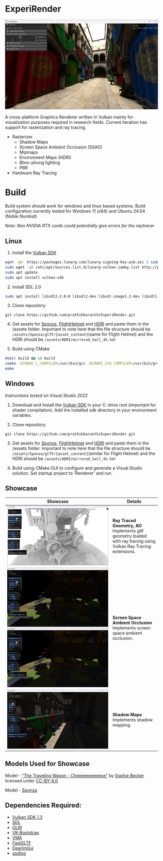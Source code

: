 # ExperiRender

![image](docs/images/Sponza-RT_Mat.png)

A cross-platform Graphics Renderer written in Vulkan mainly for visualization purposes required in research fields. Current iteration has support for rasterization and ray tracing. 

- Rasterizer
    - Shadow Maps 
    - Screen Space Ambient Occlusion (SSAO) 
    - Mipmaps 
    - Environment Maps (HDRI)
    - Blinn-phong lighting 
    - PBR
- Hardware Ray Tracing

# Build

Build system should work for windows and linux based systems. Build configuration currently tested for Windows 11 (x64) and Ubuntu 24.04 (Noble Numbat)

_Note: Non NVIDIA RTX cards could potentially give errors for the raytracer_

## Linux

1. Install the [Vulkan SDK](https://vulkan.lunarg.com/doc/view/latest/linux/getting_started_ubuntu.html)
```bash
wget -qO- https://packages.lunarg.com/lunarg-signing-key-pub.asc | sudo tee /etc/apt/trusted.gpg.d/lunarg.asc
sudo wget -qO /etc/apt/sources.list.d/lunarg-vulkan-jammy.list http://packages.lunarg.com/vulkan/lunarg-vulkan-jammy.list
sudo apt update
sudo apt install vulkan-sdk
```

2. Install SDL 2.0
```bash
sudo apt install libsdl2-2.0-0 libsdl2-dev libsdl-image1.2-dev libsdl1.2-dev
```

3. Clone repository
```
git clone https://github.com/prathikkaranth/ExperiRender.git
```

4. Get assets for [Sponza](https://github.com/KhronosGroup/glTF-Sample-Models/tree/main/2.0/Sponza), [FlightHelmet](https://github.com/KhronosGroup/glTF-Sample-Models/tree/main/2.0/FlightHelmet) and [HDRI](https://polyhaven.com/a/mirrored_hall) and paste them in the /assets folder. Important to note here that the file structure should be `/assets/Sponza/glTF/{asset_content}`(same for Flight Helmet) and the HDRI should be `/assets/HDRI/mirrored_hall_4k.hdr`

5. Build using CMake

```bash
mkdir build && cd build
cmake -DCMAKE_C_COMPILER=/usr/bin/gcc -DCMAKE_CXX_COMPILER=/usr/bin/g++ -DCMAKE_CXX_FLAGS="-std=c++20" -DCMAKE_CXX_SCAN_FOR_MODULES=OFF ..
make
```

## Windows

_Instructions tested on Visual Studio 2022_

1. Download and Install the [Vulkan SDK](https://vulkan.lunarg.com/sdk/home#windows) in your C: drive root (important for shader compilation). Add the installed sdk directory in your environment variables.

2. Clone repository
```
git clone https://github.com/prathikkaranth/ExperiRender.git
```

3. Get assets for [Sponza](https://github.com/KhronosGroup/glTF-Sample-Models/tree/main/2.0/Sponza), [FlightHelmet](https://github.com/KhronosGroup/glTF-Sample-Models/tree/main/2.0/FlightHelmet) and [HDRI](https://polyhaven.com/a/mirrored_hall) and paste them in the /assets folder. Important to note here that the file structure should be `/assets/Sponza/glTF/{asset_content}`(similar for Flight Helmet) and the HDRI should be `/assets/HDRI/mirrored_hall_4k.hdr`

4. Build using CMake GUI to configure and generate a Visual Studio solution. Set startup project to 'Renderer' and run.


## Showcase

Showcase | Details
---------|--------
![small](docs/images/TheTravelingWagon-RT_NoMat.png) | <b> Ray Traced Geometry, AO </b> <br>Implements gltf geometry loaded with ray tracing using Vulkan Ray Tracing extensions.
![small](docs/images/TheTravelingWagon-SSAO_ON.png) ![small](docs/images/TheTravelingWagon-SSAO_OFF.png) | <b> Screen Space Ambient Occlusion </b> <br>Implements screen space ambient occlusion.
![small](docs/images/ExperiRender_Sponza.png) | <b> Shadow Maps </b> <br>Implements shadow mapping.

## Models Used for Showcase

Model - ["The Traveling Wagon - Cheeeeeeeeeese"](https://sketchfab.com/3d-models/the-traveling-wagon-cheeeeeeeeeese-d9761a00e1f34d7ab4e83cc92e94d6f3) by [Sophie Becker](https://sketchfab.com/sophiebecker) licensed under [CC-BY-4.0](http://creativecommons.org/licenses/by/4.0/)

Model - [Sponza](https://github.com/KhronosGroup/glTF-Sample-Models/tree/main/2.0/Sponza)

## Dependencies Required:

- [Vulkan SDK 1.3](https://vulkan.lunarg.com/sdk/home)
- [SDL](https://github.com/libsdl-org/SDL)
- [GLM](https://github.com/g-truc/glm)
- [VK-Bootstrap](https://github.com/charles-lunarg/vk-bootstrap)
- [VMA](https://github.com/GPUOpen-LibrariesAndSDKs/VulkanMemoryAllocator)
- [FastGLTF](https://github.com/spnda/fastgltf)
- [DearImGui](https://github.com/ocornut/imgui)
- [spdlog](https://github.com/gabime/spdlog)


